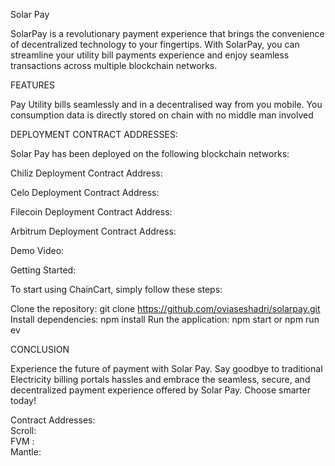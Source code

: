 Solar Pay

SolarPay is a revolutionary payment experience that brings the convenience of decentralized technology to your fingertips. With SolarPay, you can streamline your utility bill payments experience and enjoy seamless transactions across multiple blockchain networks.

FEATURES

Pay Utility bills seamlessly and in a decentralised way from you mobile. You consumption data is directly stored on chain with no middle man involved

DEPLOYMENT CONTRACT ADDRESSES:

Solar Pay has been deployed on the following blockchain networks:

Chiliz Deployment Contract Address:     


Celo Deployment Contract Address:  


Filecoin Deployment Contract Address:  


Arbitrum Deployment Contract Address: 

Demo Video: 


Getting Started:

To start using ChainCart, simply follow these steps:

Clone the repository: git clone https://github.com/oviaseshadri/solarpay.git
Install dependencies: npm install
Run the application: npm start or npm run ev

CONCLUSION

Experience the future of payment with Solar Pay. Say goodbye to traditional Electricity billing portals hassles and embrace the seamless, secure, and decentralized payment experience offered by Solar Pay. Choose smarter today!


Contract Addresses: <br/>
Scroll:  <br/>
FVM :   <br/>
Mantle:  <br/>
